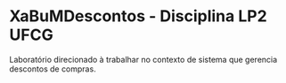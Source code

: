 # XaBuMDescontos - Disciplina LP2 UFCG

Laboratório direcionado à trabalhar no contexto de sistema que gerencia descontos de compras.

